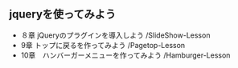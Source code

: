## jqueryを使ってみよう

- ８章 jQueryのプラグインを導入しよう   /SlideShow-Lesson
- 9章 トップに戻るを作ってみよう    /Pagetop-Lesson
- 10章　ハンバーガーメニューを作ってみよう /Hamburger-Lesson
